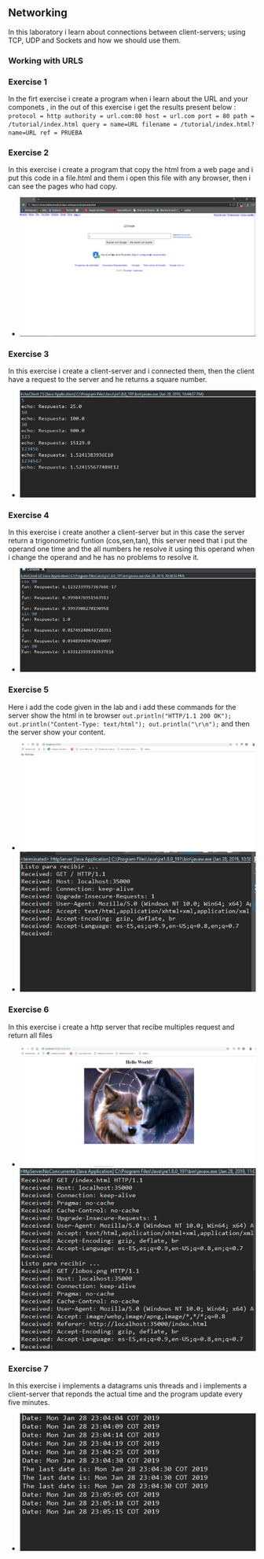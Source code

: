 ## Networking
In this laboratory i learn about connections between client-servers; using TCP, UDP and Sockets and how we should use them.
### Working with URLS
### Exercise 1
In the firt exercise i create a program when i learn about the URL and your componets , in the out of this exercise i get the results present below :
`protocol = http
authority = url.com:80
host = url.com
port = 80
path = /tutorial/index.html
query = name=URL
filename = /tutorial/index.html?name=URL
ref = PRUEBA`
### Exercise 2
In this exercise i create a program that copy the html from a web page and i put this code in a file.html and them i open this file with any browser, then i can see the pages who had copy.
  - ![foto](images/1.png)
### Exercise 3
In this exercise i create a client-server and i connected them, then the client have a request to the server and he returns a square number.
  - ![foto](images/2.png)
### Exercise 4
In this exercise i create another a client-server but in this case the server return a trigonometric funtion (cos,sen,tan), this server need that i put the operand one time and  the all numbers he resolve it using this operand  when i change the operand and he has no problems to resolve it. 
  - ![foto](images/3.png)
  
### Exercise 5
Here i add the code  given in the lab and i add  these commands for the server show the html in te browser `out.println("HTTP/1.1 200 OK"); out.println("Content-Type: text/html"); out.println("\r\n");` 
and then the server show your content.
  - ![foto](images/4.png)
  - ![foto](images/41.png)
### Exercise 6 
In this exercise i create a http server that recibe multiples request and return all files 
  - ![foto](images/5.png)
  - ![foto](images/51.png)
### Exercise 7
In this exercise i implements a datagrams unis threads and i implements a client-server that reponds the actual time and the program update every five minutes.
  - ![foto](images/6.png)
